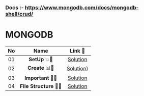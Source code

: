 ### Docs :- https://www.mongodb.com/docs/mongodb-shell/crud/


# MONGODB


| **No**  | **Name**                                    |                          **Link** 🔗                          |
|:-----------------------:|:--------------------------------------------------:|:-----------------------------------------------------------:|
|  01                | **SetUp** 💥🔢 |   [Solution](https://github.com/Sangram03/MERN/blob/main/MoogoDb/01%20setup.md)   |
|  02                | **Create** 📊🔢 |   [Solution](https://github.com/Sangram03/MERN/blob/main/MoogoDb/02%20create.md))   |
|  03                | **Important** 🔢🌟 |   [Solution](https://github.com/Sangram03/MERN/blob/main/MoogoDb/03%20Important.md) |  
|  04                | **File Structure** 🧩📃 |   [Solution](https://github.com/Sangram03/MERN/blob/main/MoogoDb/MoogoDb.md)   |

